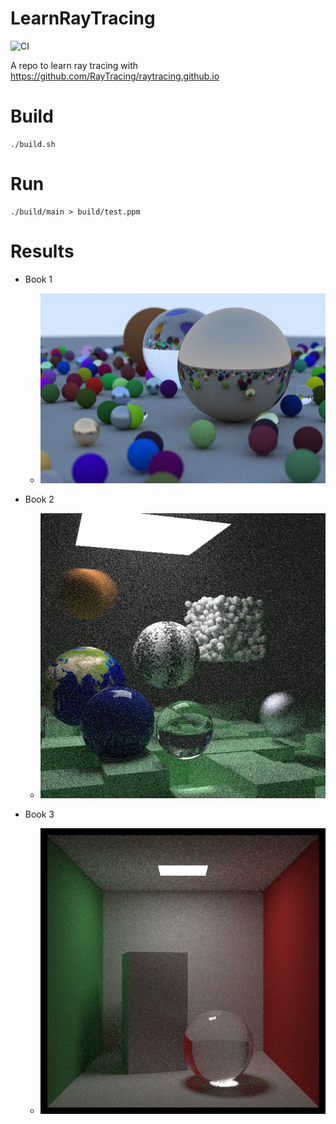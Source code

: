 # LearnRayTracing 
![CI](https://github.com/kiorisyshen/LearnRayTracing/workflows/CI/badge.svg?branch=master)

A repo to learn ray tracing with https://github.com/RayTracing/raytracing.github.io

# Build
```
./build.sh
```

# Run
```
./build/main > build/test.ppm
```

# Results
- Book 1
  - ![Book1 result](/results/Book1.png)

- Book 2
  - ![Book2 result](/results/Book2.png)

- Book 3
  - ![Book3 result](/results/Book3.png)